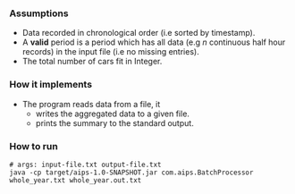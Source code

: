 ### Assumptions
* Data recorded in chronological order (i.e sorted by timestamp).
* A **valid** period is a period which has all data (e.g *n* continuous half hour records) in the input file (i.e no missing entries). 
* The total number of cars fit in Integer.

### How it implements
* The program reads data from a file, it
  * writes the aggregated data to a given file.
  * prints the summary to the standard output.

### How to run
```shell
# args: input-file.txt output-file.txt
java -cp target/aips-1.0-SNAPSHOT.jar com.aips.BatchProcessor whole_year.txt whole_year.out.txt
```

